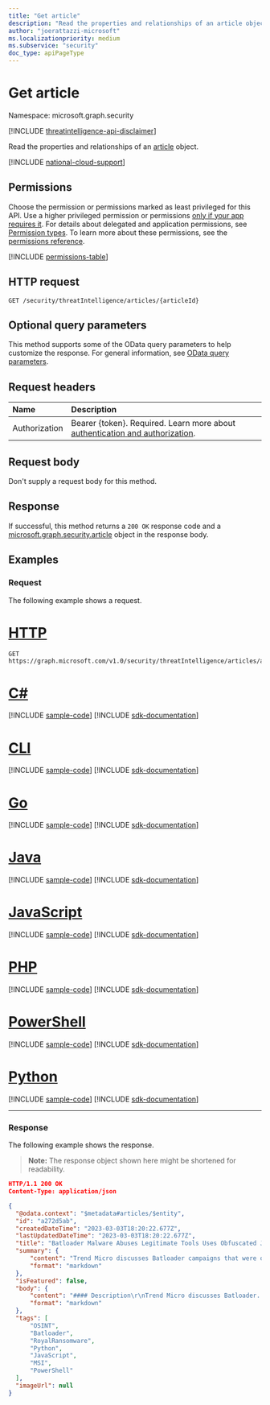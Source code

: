 ```yaml
---
title: "Get article"
description: "Read the properties and relationships of an article object."
author: "joerattazzi-microsoft"
ms.localizationpriority: medium
ms.subservice: "security"
doc_type: apiPageType
---
```


# Get article

Namespace: microsoft.graph.security

[!INCLUDE [threatintelligence-api-disclaimer](../../includes/threatintelligence-api-disclaimer.md)]

Read the properties and relationships of an [article](../resources/security-article.md) object.

[!INCLUDE [national-cloud-support](../../includes/global-only.md)]

## Permissions

Choose the permission or permissions marked as least privileged for this API. Use a higher privileged permission or permissions [only if your app requires it](/graph/permissions-overview#best-practices-for-using-microsoft-graph-permissions). For details about delegated and application permissions, see [Permission types](/graph/permissions-overview#permission-types). To learn more about these permissions, see the [permissions reference](/graph/permissions-reference).

<!-- { "blockType": "permissions", "name": "security_article_get" } -->
[!INCLUDE [permissions-table](../includes/permissions/security-article-get-permissions.md)]

## HTTP request

<!-- {
  "blockType": "ignored"
}
-->

```http
GET /security/threatIntelligence/articles/{articleId}
```

## Optional query parameters

This method supports some of the OData query parameters to help customize the response. For general information, see [OData query parameters](/graph/query-parameters).

## Request headers

| Name          | Description               |
| :------------ | :------------------------ |
|Authorization|Bearer {token}. Required. Learn more about [authentication and authorization](/graph/auth/auth-concepts).|

## Request body

Don't supply a request body for this method.

## Response

If successful, this method returns a `200 OK` response code and a [microsoft.graph.security.article](../resources/security-article.md) object in the response body.

## Examples

### Request

The following example shows a request.

# [HTTP](#tab/http)
<!-- {
  "blockType": "request",
  "name": "get_article_e1",
  "sampleKeys": ["a272d5ab"]
}
-->

```msgraph-interactive
GET https://graph.microsoft.com/v1.0/security/threatIntelligence/articles/a272d5ab
```

# [C#](#tab/csharp)
[!INCLUDE [sample-code](../includes/snippets/csharp/get-article-e1-csharp-snippets.md)]
[!INCLUDE [sdk-documentation](../includes/snippets/snippets-sdk-documentation-link.md)]

# [CLI](#tab/cli)
[!INCLUDE [sample-code](../includes/snippets/cli/get-article-e1-cli-snippets.md)]
[!INCLUDE [sdk-documentation](../includes/snippets/snippets-sdk-documentation-link.md)]

# [Go](#tab/go)
[!INCLUDE [sample-code](../includes/snippets/go/get-article-e1-go-snippets.md)]
[!INCLUDE [sdk-documentation](../includes/snippets/snippets-sdk-documentation-link.md)]

# [Java](#tab/java)
[!INCLUDE [sample-code](../includes/snippets/java/get-article-e1-java-snippets.md)]
[!INCLUDE [sdk-documentation](../includes/snippets/snippets-sdk-documentation-link.md)]

# [JavaScript](#tab/javascript)
[!INCLUDE [sample-code](../includes/snippets/javascript/get-article-e1-javascript-snippets.md)]
[!INCLUDE [sdk-documentation](../includes/snippets/snippets-sdk-documentation-link.md)]

# [PHP](#tab/php)
[!INCLUDE [sample-code](../includes/snippets/php/get-article-e1-php-snippets.md)]
[!INCLUDE [sdk-documentation](../includes/snippets/snippets-sdk-documentation-link.md)]

# [PowerShell](#tab/powershell)
[!INCLUDE [sample-code](../includes/snippets/powershell/get-article-e1-powershell-snippets.md)]
[!INCLUDE [sdk-documentation](../includes/snippets/snippets-sdk-documentation-link.md)]

# [Python](#tab/python)
[!INCLUDE [sample-code](../includes/snippets/python/get-article-e1-python-snippets.md)]
[!INCLUDE [sdk-documentation](../includes/snippets/snippets-sdk-documentation-link.md)]

---

### Response

The following example shows the response.

> **Note:** The response object shown here might be shortened for readability.

<!-- {
  "blockType": "response",
  "truncated": true,
  "@odata.type": "microsoft.graph.security.article"
}
-->

```json
HTTP/1.1 200 OK
Content-Type: application/json

{
  "@odata.context": "$metadata#articles/$entity",
  "id": "a272d5ab",
  "createdDateTime": "2023-03-03T18:20:22.677Z",
  "lastUpdatedDateTime": "2023-03-03T18:20:22.677Z",
  "title": "Batloader Malware Abuses Legitimate Tools Uses Obfuscated JavaScript Files in Q4 2022 Attacks",
  "summary": {
      "content": "Trend Micro discusses Batloader campaigns that were observed in the last quarter of 2022.",
      "format": "markdown"
  },
  "isFeatured": false,
  "body": {
      "content": "#### Description\r\nTrend Micro discusses Batloader...",
      "format": "markdown"
  },
  "tags": [
      "OSINT",
      "Batloader",
      "RoyalRansomware",
      "Python",
      "JavaScript",
      "MSI",
      "PowerShell"
  ],
  "imageUrl": null
}
```
